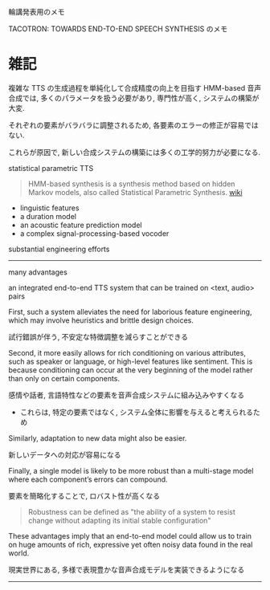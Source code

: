 輪講発表用のメモ

TACOTRON: TOWARDS END-TO-END SPEECH SYNTHESIS
のメモ

# 雑記

複雑な TTS の生成過程を単純化して合成精度の向上を目指す
HMM-based 音声合成では, 多くのパラメータを扱う必要があり, 専門性が高く, システムの構築が大変.

それぞれの要素がバラバラに調整されるため, 各要素のエラーの修正が容易ではない.

これらが原因で, 新しい合成システムの構築には多くの工学的努力が必要になる.

statistical parametric TTS

> HMM-based synthesis is a synthesis method based on hidden Markov models, also called Statistical Parametric Synthesis. [wiki](https://en.wikipedia.org/wiki/Speech_synthesis)

 - linguistic features
 - a duration model
 - an acoustic feature prediction model
 - a complex signal-processing-based vocoder

substantial engineering efforts

---
many advantages

an integrated end-to-end TTS system that can be trained on <text, audio> pairs

First, such a system alleviates the need for laborious feature engineering, which may involve heuristics and brittle design choices.

試行錯誤が伴う, 不安定な特徴調整を減らすことができる

Second, it more easily allows for rich conditioning on various attributes, such as speaker or language, or high-level features like sentiment. This is because conditioning can occur at the very beginning of the model rather than only on certain components.

感情や話者, 言語特性などの要素を音声合成システムに組み込みやすくなる
- これらは, 特定の要素ではなく, システム全体に影響を与えると考えられるため

Similarly, adaptation to new data might also be easier.

新しいデータへの対応が容易になる

Finally, a single model is likely to be more robust than a multi-stage model where each component’s errors can compound.

要素を簡略化することで, ロバスト性が高くなる

>  Robustness can be defined as "the ability of a system to resist change without adapting its initial stable configuration"

These advantages imply that an end-to-end model could allow us to train on huge amounts of rich, expressive yet often noisy data found in the real world.

現実世界にある, 多様で表現豊かな音声合成モデルを実装できるようになる

---
